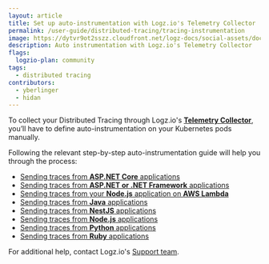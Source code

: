 ```yaml
---
layout: article
title: Set up auto-instrumentation with Logz.io's Telemetry Collector
permalink: /user-guide/distributed-tracing/tracing-instrumentation
image: https://dytvr9ot2sszz.cloudfront.net/logz-docs/social-assets/docs-social.jpg
description: Auto instrumentation with Logz.io's Telemetry Collector
flags:
  logzio-plan: community
tags:
  - distributed tracing
contributors:
  - yberlinger
  - hidan
---
```


To collect your Distributed Tracing through Logz.io's **[Telemetry Collector](/user-guide/log-shipping/telemetry-collector.html)**, you’ll have to define auto-instrumentation on your Kubernetes pods manually.

Following the relevant step-by-step auto-instrumentation guide will help you through the process:


* [Sending traces from **ASP.NET Core** applications](https://docs.logz.io/shipping/tracing-sources/dotnet-otel-auto.html#kubernetes)
* [Sending traces from **ASP.NET or .NET Framework** applications](https://docs.logz.io/shipping/tracing-sources/dotnet-framework-otel-auto.html#kubernetes)
* [Sending traces from your **Node.js** application on **AWS Lambda**](https://docs.logz.io/shipping/tracing-sources/opentelemetry-nodejs-lambda.html)
* [Sending traces from **Java** applications](https://docs.logz.io/shipping/tracing-sources/java-otel-auto.html#kubernetes)
* [Sending traces from **NestJS** applications](https://docs.logz.io/shipping/tracing-sources/nestjs-otel-auto.html#kubernetes)
* [Sending traces from **Node.js** applications](https://docs.logz.io/shipping/tracing-sources/nodejs-otel-auto.html#kubernetes)
* [Sending traces from **Python** applications](https://docs.logz.io/shipping/tracing-sources/python-otel-auto.html#kubernetes)
* [Sending traces from **Ruby** applications](https://docs.logz.io/shipping/tracing-sources/ruby-otel-auto.html#kubernetes)

For additional help, contact Logz.io's [Support team](mailto:help@logz.io).